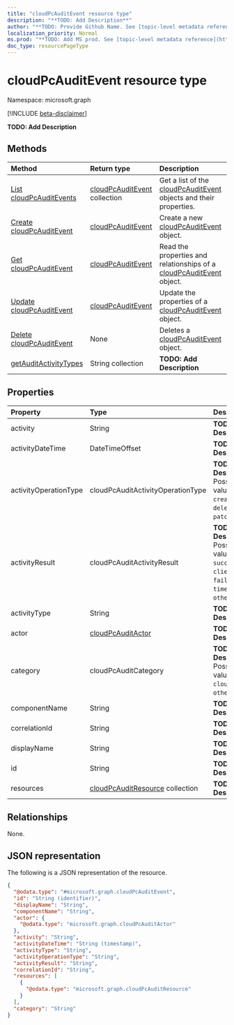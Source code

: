 ```yaml
---
title: "cloudPcAuditEvent resource type"
description: "**TODO: Add Description**"
author: "**TODO: Provide Github Name. See [topic-level metadata reference](https://msgo.azurewebsites.net/add/document/guidelines/metadata.html#topic-level-metadata)**"
localization_priority: Normal
ms.prod: "**TODO: Add MS prod. See [topic-level metadata reference](https://msgo.azurewebsites.net/add/document/guidelines/metadata.html#topic-level-metadata)**"
doc_type: resourcePageType
---
```


# cloudPcAuditEvent resource type

Namespace: microsoft.graph

[!INCLUDE [beta-disclaimer](../../includes/beta-disclaimer.md)]

**TODO: Add Description**

## Methods
|Method|Return type|Description|
|:---|:---|:---|
|[List cloudPcAuditEvents](../api/cloudpcauditevent-list.md)|[cloudPcAuditEvent](../resources/cloudpcauditevent.md) collection|Get a list of the [cloudPcAuditEvent](../resources/cloudpcauditevent.md) objects and their properties.|
|[Create cloudPcAuditEvent](../api/cloudpcauditevent-create.md)|[cloudPcAuditEvent](../resources/cloudpcauditevent.md)|Create a new [cloudPcAuditEvent](../resources/cloudpcauditevent.md) object.|
|[Get cloudPcAuditEvent](../api/cloudpcauditevent-get.md)|[cloudPcAuditEvent](../resources/cloudpcauditevent.md)|Read the properties and relationships of a [cloudPcAuditEvent](../resources/cloudpcauditevent.md) object.|
|[Update cloudPcAuditEvent](../api/cloudpcauditevent-update.md)|[cloudPcAuditEvent](../resources/cloudpcauditevent.md)|Update the properties of a [cloudPcAuditEvent](../resources/cloudpcauditevent.md) object.|
|[Delete cloudPcAuditEvent](../api/cloudpcauditevent-delete.md)|None|Deletes a [cloudPcAuditEvent](../resources/cloudpcauditevent.md) object.|
|[getAuditActivityTypes](../api/cloudpcauditevent-getauditactivitytypes.md)|String collection|**TODO: Add Description**|

## Properties
|Property|Type|Description|
|:---|:---|:---|
|activity|String|**TODO: Add Description**|
|activityDateTime|DateTimeOffset|**TODO: Add Description**|
|activityOperationType|cloudPcAuditActivityOperationType|**TODO: Add Description**. Possible values are: `create`, `delete`, `patch`, `other`.|
|activityResult|cloudPcAuditActivityResult|**TODO: Add Description**. Possible values are: `success`, `clientError`, `failure`, `timeout`, `other`.|
|activityType|String|**TODO: Add Description**|
|actor|[cloudPcAuditActor](../resources/cloudpcauditactor.md)|**TODO: Add Description**|
|category|cloudPcAuditCategory|**TODO: Add Description**. Possible values are: `cloudPC`, `other`.|
|componentName|String|**TODO: Add Description**|
|correlationId|String|**TODO: Add Description**|
|displayName|String|**TODO: Add Description**|
|id|String|**TODO: Add Description**|
|resources|[cloudPcAuditResource](../resources/cloudpcauditresource.md) collection|**TODO: Add Description**|

## Relationships
None.

## JSON representation
The following is a JSON representation of the resource.
<!-- {
  "blockType": "resource",
  "keyProperty": "id",
  "@odata.type": "microsoft.graph.cloudPcAuditEvent",
  "openType": false
}
-->
``` json
{
  "@odata.type": "#microsoft.graph.cloudPcAuditEvent",
  "id": "String (identifier)",
  "displayName": "String",
  "componentName": "String",
  "actor": {
    "@odata.type": "microsoft.graph.cloudPcAuditActor"
  },
  "activity": "String",
  "activityDateTime": "String (timestamp)",
  "activityType": "String",
  "activityOperationType": "String",
  "activityResult": "String",
  "correlationId": "String",
  "resources": [
    {
      "@odata.type": "microsoft.graph.cloudPcAuditResource"
    }
  ],
  "category": "String"
}
```

